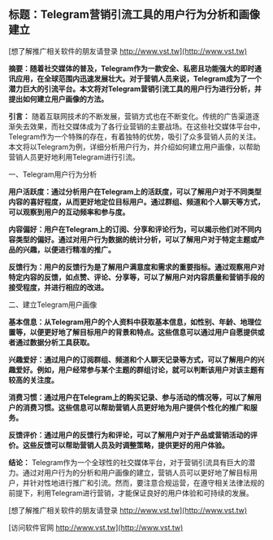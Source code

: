 ## **标题：Telegram营销引流工具的用户行为分析和画像建立**

[想了解推广相关软件的朋友请登录 http://www.vst.tw](http://www.vst.tw)

**摘要：随着社交媒体的普及，Telegram作为一款安全、私密且功能强大的即时通讯应用，在全球范围内迅速发展壮大。对于营销人员来说，Telegram成为了一个潜力巨大的引流平台。本文将对Telegram营销引流工具的用户行为进行分析，并提出如何建立用户画像的方法。**

**引言：**
随着互联网技术的不断发展，营销方式也在不断变化。传统的广告渠道逐渐失去效果，而社交媒体成为了各行业营销的主要战场。在这些社交媒体平台中，Telegram作为一个特殊的存在，有着独特的优势，吸引了众多营销人员的关注。本文将以Telegram为例，详细分析用户行为，并介绍如何建立用户画像，以帮助营销人员更好地利用Telegram进行引流。

一、Telegram用户行为分析

**用户活跃度：通过分析用户在Telegram上的活跃度，可以了解用户对于不同类型内容的喜好程度，从而更好地定位目标用户。通过群组、频道和个人聊天等方式，可以观察到用户的互动频率和参与度。**

**内容偏好：用户在Telegram上的订阅、分享和评论行为，可以揭示他们对不同内容类型的偏好。通过对用户行为数据的统计分析，可以了解用户对于特定主题或产品的兴趣，以便进行精准的推广。**

**反馈行为：用户的反馈行为是了解用户满意度和需求的重要指标。通过观察用户对特定内容的反馈，如点赞、评论、分享等，可以了解用户对内容质量和营销手段的接受程度，并进行相应的改进。**

二、建立Telegram用户画像

**基本信息：从Telegram用户的个人资料中获取基本信息，如性别、年龄、地理位置等，以便更好地了解目标用户的背景和特点。这些信息可以通过用户自愿提供或者通过数据分析工具获取。**

**兴趣爱好：通过用户的订阅群组、频道和个人聊天记录等方式，可以了解用户的兴趣爱好。例如，用户经常参与某个主题的群组讨论，就可以判断该用户对该主题有较高的关注度。**

**消费习惯：通过用户在Telegram上的购买记录、参与活动的情况等，可以了解用户的消费习惯。这些信息可以帮助营销人员更好地为用户提供个性化的推广和服务。**

**反馈评价：通过用户的反馈行为和评论，可以了解用户对于产品或营销活动的评价。这些反馈可以帮助营销人员及时调整策略，提供更好的用户体验。**

**结论：**
Telegram作为一个全球性的社交媒体平台，对于营销引流具有巨大的潜力。通过对用户行为的分析和用户画像的建立，营销人员可以更好地了解目标用户，并针对性地进行推广和引流。然而，要注意合规运营，在遵守相关法律法规的前提下，利用Telegram进行营销，才能保证良好的用户体验和可持续的发展。

[想了解推广相关软件的朋友请登录 http://www.vst.tw](http://www.vst.tw)


[访问软件官网 http://www.vst.tw](http://www.vst.tw)
